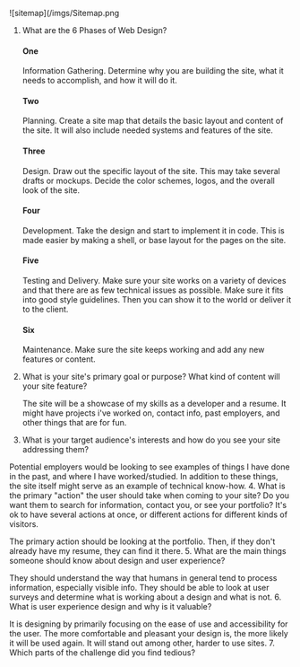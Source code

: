 ![sitemap](/imgs/Sitemap.png

1. What are the 6 Phases of Web Design?
    #### One 
    Information Gathering. Determine why you are building the site, what it needs to accomplish, and how it will do it.
    #### Two
    Planning. Create a site map that details the basic layout and content of the site. It will also include needed systems and features of the site.
    #### Three 
    Design. Draw out the specific layout of the site. This may take several drafts or mockups. Decide the color schemes, logos, and the overall look of the site.
    #### Four
    Development. Take the design and start to implement it in code. This is made easier by making a shell, or base layout for the pages on the site.  
    #### Five
    Testing and Delivery. Make sure your site works on a variety of devices and that there are as few technical issues as possible.  Make sure it fits into good style guidelines. Then you can show it to the world or deliver it to the client.
    #### Six
    Maintenance. Make sure the site keeps working and add any new features or content.  
2. What is your site's primary goal or purpose? What kind of content will your site feature? 

    The site will be a showcase of my skills as a developer and a resume. It might have projects i've worked on, contact info, past employers, and other things that are for fun.
3. What is your target audience's interests and how do you see your site addressing them?

Potential employers would be looking to see examples of things I have done in the past, and where I have worked/studied.  In addition to these things, the site itself might serve as an example of technical know-how.
4. What is the primary "action" the user should take when coming to your site? Do you want them to search for information, contact you, or see your portfolio? It's ok to have several actions at once, or different actions for different kinds of visitors.

The primary action should be looking at the portfolio. Then, if they don't already have my resume, they can find it there.
5. What are the main things someone should know about design and user experience?

They should understand the way that humans in general tend to process information, especially visible info.  They should be able to look at user surveys and determine what is working about a design and what is not.
6. What is user experience design and why is it valuable?

It is designing by primarily focusing on the ease of use and accessibility for the user.  The more comfortable and pleasant your design is, the more likely it will be used again. It will stand out among other, harder to use sites. 
7. Which parts of the challenge did you find tedious?